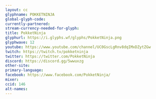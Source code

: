 ```yaml
---
layout: cc
glyphname: POKKETNINJA
global-glyph-code: 
currently-partnered: 
stream-currency-needed-for-glyph: 
title: PokketNinja
glyphurl: https://i.glyphs.wf/glyphs/PokketNinja.png
glyphwave: 12
youtube: https://www.youtube.com/channel/UC0GscLgRnv8dqIMxDZytZGw
twitch: https://twitch.tv/pokketninja
twitter: https://twitter.com/PokketNinja
discord: https://discord.gg/5wwuxzg
other-site: 
primary-language: 
facebook: https://www.facebook.com/PokketNinja/
mixer: 
ccid: 146
alt-names: 
---
```


